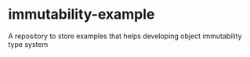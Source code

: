 # immutability-example
A repository to store examples that helps developing object immutability type system
